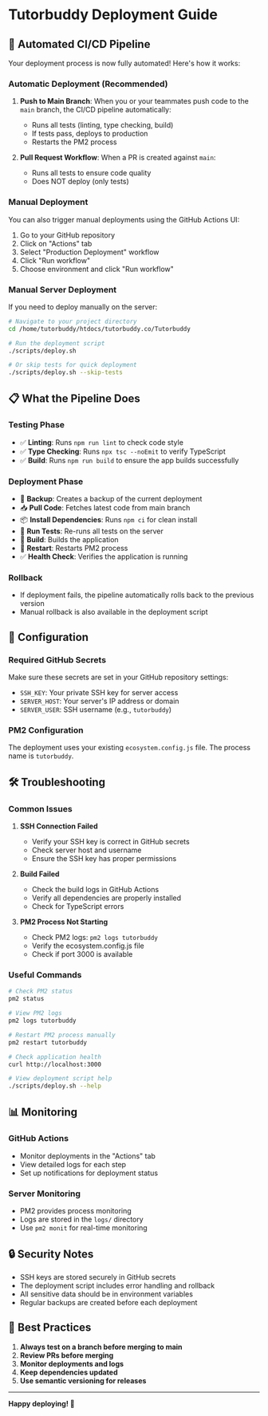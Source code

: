 # Tutorbuddy Deployment Guide

## 🚀 Automated CI/CD Pipeline

Your deployment process is now fully automated! Here's how it works:

### Automatic Deployment (Recommended)

1. **Push to Main Branch**: When you or your teammates push code to the `main` branch, the CI/CD pipeline automatically:
   - Runs all tests (linting, type checking, build)
   - If tests pass, deploys to production
   - Restarts the PM2 process

2. **Pull Request Workflow**: When a PR is created against `main`:
   - Runs all tests to ensure code quality
   - Does NOT deploy (only tests)

### Manual Deployment

You can also trigger manual deployments using the GitHub Actions UI:

1. Go to your GitHub repository
2. Click on "Actions" tab
3. Select "Production Deployment" workflow
4. Click "Run workflow"
5. Choose environment and click "Run workflow"

### Manual Server Deployment

If you need to deploy manually on the server:

```bash
# Navigate to your project directory
cd /home/tutorbuddy/htdocs/tutorbuddy.co/Tutorbuddy

# Run the deployment script
./scripts/deploy.sh

# Or skip tests for quick deployment
./scripts/deploy.sh --skip-tests
```

## 📋 What the Pipeline Does

### Testing Phase
- ✅ **Linting**: Runs `npm run lint` to check code style
- ✅ **Type Checking**: Runs `npx tsc --noEmit` to verify TypeScript
- ✅ **Build**: Runs `npm run build` to ensure the app builds successfully

### Deployment Phase
- 🔄 **Backup**: Creates a backup of the current deployment
- 📥 **Pull Code**: Fetches latest code from main branch
- 📦 **Install Dependencies**: Runs `npm ci` for clean install
- 🧪 **Run Tests**: Re-runs all tests on the server
- 🔨 **Build**: Builds the application
- 🔄 **Restart**: Restarts PM2 process
- ✅ **Health Check**: Verifies the application is running

### Rollback
- If deployment fails, the pipeline automatically rolls back to the previous version
- Manual rollback is also available in the deployment script

## 🔧 Configuration

### Required GitHub Secrets

Make sure these secrets are set in your GitHub repository settings:

- `SSH_KEY`: Your private SSH key for server access
- `SERVER_HOST`: Your server's IP address or domain
- `SERVER_USER`: SSH username (e.g., `tutorbuddy`)

### PM2 Configuration

The deployment uses your existing `ecosystem.config.js` file. The process name is `tutorbuddy`.

## 🛠️ Troubleshooting

### Common Issues

1. **SSH Connection Failed**
   - Verify your SSH key is correct in GitHub secrets
   - Check server host and username
   - Ensure the SSH key has proper permissions

2. **Build Failed**
   - Check the build logs in GitHub Actions
   - Verify all dependencies are properly installed
   - Check for TypeScript errors

3. **PM2 Process Not Starting**
   - Check PM2 logs: `pm2 logs tutorbuddy`
   - Verify the ecosystem.config.js file
   - Check if port 3000 is available

### Useful Commands

```bash
# Check PM2 status
pm2 status

# View PM2 logs
pm2 logs tutorbuddy

# Restart PM2 process manually
pm2 restart tutorbuddy

# Check application health
curl http://localhost:3000

# View deployment script help
./scripts/deploy.sh --help
```

## 📊 Monitoring

### GitHub Actions
- Monitor deployments in the "Actions" tab
- View detailed logs for each step
- Set up notifications for deployment status

### Server Monitoring
- PM2 provides process monitoring
- Logs are stored in the `logs/` directory
- Use `pm2 monit` for real-time monitoring

## 🔒 Security Notes

- SSH keys are stored securely in GitHub secrets
- The deployment script includes error handling and rollback
- All sensitive data should be in environment variables
- Regular backups are created before each deployment

## 🎯 Best Practices

1. **Always test on a branch before merging to main**
2. **Review PRs before merging**
3. **Monitor deployments and logs**
4. **Keep dependencies updated**
5. **Use semantic versioning for releases**

---

**Happy deploying! 🚀** 